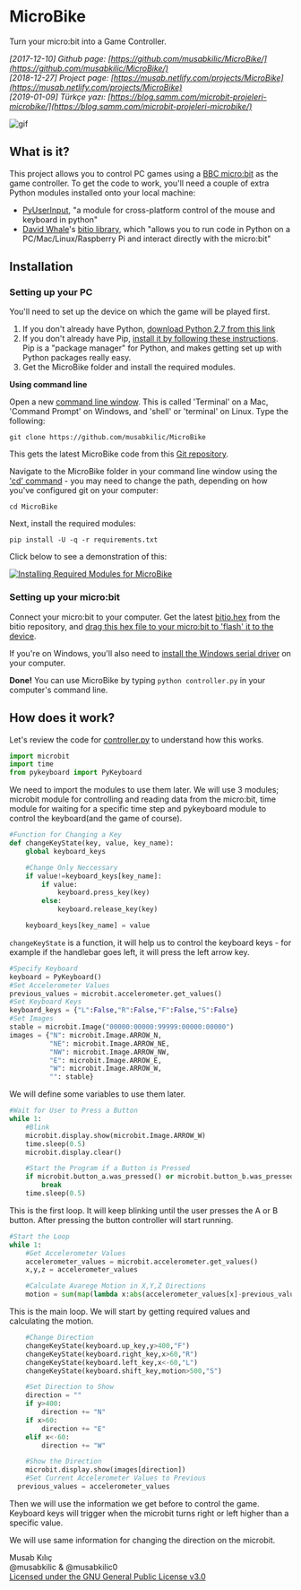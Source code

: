 # MicroBike
Turn your micro:bit into a Game Controller.

_[2017-12-10] Github page: [https://github.com/musabkilic/MicroBike/](https://github.com/musabkilic/MicroBike/)_  
_[2018-12-27] Project page: [https://musab.netlify.com/projects/MicroBike](https://musab.netlify.com/projects/MicroBike)_  
_[2019-01-09] Türkçe yazı: [https://blog.samm.com/microbit-projeleri-microbike/](https://blog.samm.com/microbit-projeleri-microbike/)_  


![gif](https://github.com/musabkilic/MicroBike/raw/master/res/microbike.gif)

## What is it?

This project allows you to control PC games using a [BBC micro:bit](https://microbit.org/) as the game controller. To get the code to work, you'll need a couple of extra Python modules installed onto your local machine:
- [PyUserInput](https://github.com/SavinaRoja/PyUserInput), "a module for cross-platform control of the mouse and keyboard in python"
- [David Whale](https://github.com/whaleygeek)'s [bitio library](https://github.com/whaleygeek/bitio), which "allows you to run code in Python on a PC/Mac/Linux/Raspberry Pi and interact directly with the micro:bit"

## Installation
### Setting up your PC
You'll need to set up the device on which the game will be played first.
1. If you don't already have Python, [download Python 2.7 from this link](https://www.python.org/download/releases/2.7/)
2. If you don't already have Pip, [install it by following these instructions](https://pip.pypa.io/en/stable/installing/). Pip is a "package manager" for Python, and makes getting set up with Python packages really easy.
3. Get the MicroBike folder and install the required modules.

**Using command line**

Open a new [command line window](https://www.computerhope.com/jargon/c/commandi.htm). This is called 'Terminal' on a Mac, 'Command Prompt' on Windows, and 'shell' or 'terminal' on Linux. Type the following:

   ```git clone https://github.com/musabkilic/MicroBike```
   
This gets the latest MicroBike code from this [Git repository](https://help.github.com/articles/about-repositories/).
   
   Navigate to the MicroBike folder in your command line window using the ['cd' command](https://en.wikipedia.org/wiki/Cd_(command)) - you may need to change the path, depending on how you've configured git on your computer:
   
   ```cd MicroBike```
   
Next, install the required modules:

   ```pip install -U -q -r requirements.txt```
   
Click below to see a demonstration of this:

[![Installing Required Modules for MicroBike](https://github.com/musabkilic/MicroBike/raw/master/res/command_line.png)](https://www.youtube.com/watch?v=x_Vw__5VoTY "Installing Required Modules for MicroBike")

### Setting up your micro:bit
Connect your micro:bit to your computer. Get the latest [bitio.hex](https://github.com/whaleygeek/bitio/raw/master/bitio.hex) from the bitio repository, and [drag this hex file to your micro:bit to 'flash' it to the device](https://microbit.org/guide/hardware/usb/).

If you're on Windows, you'll also need to [install the Windows serial driver](https://os.mbed.com/docs/v5.9/tutorials/windows-serial-driver.html) on your computer.

**Done!** You can use MicroBike by typing ```python controller.py``` in your computer's command line.


## How does it work?
Let's review the code for [controller.py](https://github.com/musabkilic/MicroBike/blob/master/controller.py) to understand how this works.

```python
import microbit
import time
from pykeyboard import PyKeyboard
```

We need to import the modules to use them later. We will use 3 modules; microbit module for controlling and reading data from the micro:bit, time module for waiting for a specific time step and pykeyboard module to control the keyboard(and the game of course).

```python
#Function for Changing a Key 
def changeKeyState(key, value, key_name):
	global keyboard_keys

	#Change Only Neccessary
	if value!=keyboard_keys[key_name]:
		if value:
			keyboard.press_key(key)
		else:
			keyboard.release_key(key)

	keyboard_keys[key_name] = value
```

`changeKeyState` is a function, it will help us to control the keyboard keys - for example if the handlebar goes left, it will press the left arrow key.

```python
#Specify Keyboard
keyboard = PyKeyboard()
#Set Accelerometer Values
previous_values = microbit.accelerometer.get_values()
#Set Keyboard Keys
keyboard_keys = {"L":False,"R":False,"F":False,"S":False}
#Set Images
stable = microbit.Image("00000:00000:99999:00000:00000")
images = {"N": microbit.Image.ARROW_N,
		  "NE": microbit.Image.ARROW_NE,
		  "NW": microbit.Image.ARROW_NW,
		  "E": microbit.Image.ARROW_E,
		  "W": microbit.Image.ARROW_W,
		  "": stable}
```

We will define some variables to use them later.

```python
#Wait for User to Press a Button
while 1:
	#Blink
	microbit.display.show(microbit.Image.ARROW_W)
	time.sleep(0.5)
	microbit.display.clear()

	#Start the Program if a Button is Pressed
	if microbit.button_a.was_pressed() or microbit.button_b.was_pressed():
		break
	time.sleep(0.5)
```

This is the first loop. It will keep blinking until the user presses the A or B button. After pressing the button controller will start running.

```python
#Start the Loop
while 1:
	#Get Accelerometer Values
	accelerometer_values = microbit.accelerometer.get_values()
	x,y,z = accelerometer_values

	#Calculate Avarege Motion in X,Y,Z Directions
	motion = sum(map(lambda x:abs(accelerometer_values[x]-previous_values[x]),range(3)))/3
```

This is the main loop. We will start by getting required values and calculating the motion.

```python
	#Change Direction
	changeKeyState(keyboard.up_key,y>400,"F")
	changeKeyState(keyboard.right_key,x>60,"R")
	changeKeyState(keyboard.left_key,x<-60,"L")
	changeKeyState(keyboard.shift_key,motion>500,"S")

	#Set Direction to Show
	direction = ""
	if y>400:
		direction += "N"
	if x>60:
		direction += "E"
	elif x<-60:
		direction += "W"

	#Show the Direction
	microbit.display.show(images[direction])
	#Set Current Accelerometer Values to Previous
  previous_values = accelerometer_values
```
Then we will use the information we get before to control the game. Keyboard keys will trigger when the microbit turns right or left higher than a specific value.

We will use same information for changing the direction on the microbit.

Musab Kılıç  
@musabkilic & @musabkilic0  
[Licensed under the GNU General Public License v3.0](https://github.com/musabkilic/MicroBike/blob/master/LICENSE)
